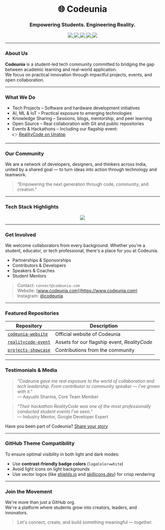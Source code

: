 <h1 align="center">🌐 Codeunia</h1>
<h3 align="center">Empowering Students. Engineering Reality.</h3>

<p align="center">
  <a href="https://github.com/codeunia">
    <img src="https://img.shields.io/badge/GitHub-181717?style=for-the-badge&logo=github&logoColor=white" />
  </a>
  <a href="https://www.codeunia.com">
    <img src="https://img.shields.io/badge/Website-000000?style=for-the-badge&logo=google-chrome&logoColor=white" />
  </a>
  <a href="https://instagram.com/codeunia">
    <img src="https://img.shields.io/badge/Instagram-E4405F?style=for-the-badge&logo=instagram&logoColor=white" />
  </a>
  <a href="mailto:connect@codeunia.com">
    <img src="https://img.shields.io/badge/Gmail-D14836?style=for-the-badge&logo=gmail&logoColor=white" />
  </a>
  <a href="https://www.linkedin.com/company/codeunia">
    <img src="https://img.shields.io/badge/LinkedIn-0A66C2?style=for-the-badge&logo=linkedin&logoColor=white" />
  </a>
</p>

---

### About Us

**Codeunia** is a student-led tech community committed to bridging the gap between academic learning and real-world application.  
We focus on practical innovation through impactful projects, events, and open collaboration.

---

### What We Do

- Tech Projects – Software and hardware development initiatives
- AI, ML & IoT – Practical exposure to emerging technologies
- Knowledge Sharing – Sessions, blogs, mentorship, and peer learning
- Open Source – Real collaboration with Git and public repositories
- Events & Hackathons – Including our flagship event:  
  👉 [RealityCode on Unstop](https://unstop.com/hackathons/realitycode-by-codeunia-codeunia-1488383)

---

### Our Community

We are a network of developers, designers, and thinkers across India, united by a shared goal — to turn ideas into action through technology and teamwork.

> “Empowering the next generation through code, community, and creation.”

---

### Tech Stack Highlights

<p align="center">
  <img src="https://skillicons.dev/icons?i=nextjs,ts,js,react,nodejs,tailwind,firebase,supabase,python,mongodb,vercel" />
</p>

---

### Get Involved

We welcome collaborators from every background. Whether you're a student, educator, or tech professional, there's a place for you at Codeunia.

- Partnerships & Sponsorships  
- Contributors & Developers  
- Speakers & Coaches  
- Student Mentors  

> Contact: `connect@codeunia.com`  
> Website: [www.codeunia.com](https://www.codeunia.com)  
> Instagram: [@codeunia](https://instagram.com/codeunia)

---

### Featured Repositories

| Repository | Description |
|------------|-------------|
| [`codeunia-website`](https://github.com/codeunia/codeunia-website) | Official website of Codeunia |
| [`realitycode-event`](https://github.com/codeunia/realitycode-event) | Assets for our flagship event, *RealityCode* |
| [`projects-showcase`](https://github.com/codeunia/projects-showcase) | Contributions from the community |

---

### Testimonials & Media

> *"Codeunia gave me real exposure to the world of collaboration and tech leadership. From contributor to community speaker — I’ve grown with it."*  
> — Aayushi Sharma, Core Team Member

> *"Their hackathon RealityCode was one of the most professionally conducted student events I’ve seen."*  
> — Industry Mentor, Google Developer Expert

Have you been part of Codeunia? [Share your story](mailto:connect@codeunia.com)

---

### GitHub Theme Compatibility

To ensure optimal visibility in both light and dark modes:
- Use **contrast-friendly badge colors** (`logoColor=white`)
- Avoid light icons on light backgrounds
- Use vector logos (like [shields.io](https://shields.io) and [skillicons.dev](https://skillicons.dev)) for crisp rendering

---

### Join the Movement

We're more than just a GitHub org.  
We're a platform where students grow into creators, leaders, and innovators.

> Let's connect, create, and build something meaningful — together.
